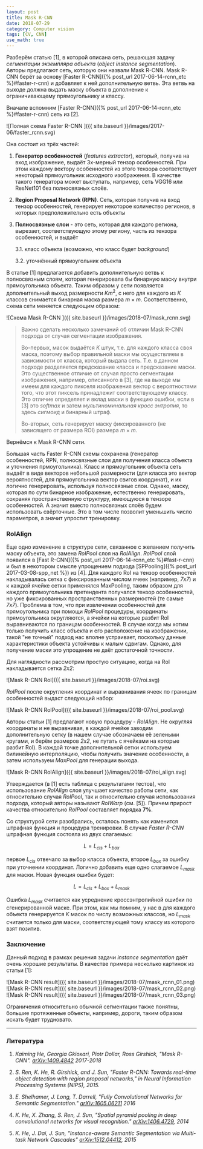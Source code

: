 ```yaml
---
layout: post
title: Mask R-CNN
date: 2018-07-29
category: Computer vision
tags: [CV, CNN]
use_math: true
---
```


Разберём статью [1], в которой описана сеть, решающая задачу *сегментации экземпляра объекта* (*object instance segmentation*). Авторы предлагают сеть,
которую они назвали Mask R-CNN. Mask R-CNN берёт за основу [Faster R-CNN]({% post_url 2017-06-14-rcnn_etc %}#faster-r-cnn) и добавляет к ней 
дополнительную ветвь. Эта ветвь на выходе должна выдать маску объекта в дополнение к ограничивающему прямоугольнику и классу.

<!--more-->

Вначале вспомним [Faster R-CNN]({% post_url 2017-06-14-rcnn_etc %}#faster-r-cnn) сеть из [2]. 

![Полная схема Faster R-CNN ]({{ site.baseurl }}/images/2017-06/faster_rcnn.svg)

Она состоит из трёх частей:

1. **Генератор особенностей** (*features extractor*), который, получив на вход изображение, выдаёт 3х-мерный тензор особенностей. При этом каждому 
  вектору особенностей из этого тензора соответствует некоторый прямоугольник исходного изображения. В качестве такого генератора может выступать, 
  например, сеть VGG16 или ResNet101 без полносвязных слоёв.

2. **Region Proposal Network (RPN)**. Сеть, которая получив на вход тензор особенностей, генерирует некоторое количество регионов, в которых 
  предположительно есть объекты

3. **Полносвязные слои** - это сеть, которая для каждого региона, вырезает, соответствующую этому региону, часть из тензора особенностей, и выдаёт 

    3.1. класс объекта (возможно, что класс будет *background*)

    3.2. уточнённый прямоугольник объекта

В статье [1] предлагается добавить дополнительную ветвь к полносвязным слоям, которая генерировала бы бинарную маску внутри прямоугольника объекта. 
Таким образом у сети появляется дополнительный выход размерности $Km^2$, с него для каждого из $K$ классов снимается бинарная маска размера
$m\times m$. Соответственно, схема сети меняется следующим образом:

![Cхема Mask R-CNN ]({{ site.baseurl }}/images/2018-07/mask_rcnn.svg)

> Важно сделать несколько замечаний об отличии Mask R-CNN подхода от случая сегментации изображения. 
> 
> Во-первых, масок выдаётся $K$ штук, т.е. для каждого класса своя маска, поэтому выбор правильной маски мы осуществляем в зависимости от класса, 
> который выдала сеть. Т.е. в данном подходе разделяется предсказание класса и предсказание маски. Это существенное отличие от случая просто
> сегментации изображения, например, описанного в [3], где на выходе мы имеем для каждого пикселя изображения вектор с вероятностями того, что этот
> пиксель принадлежит соответствующему классу. Это отличие определяет и вклад маски в функцию ошибки, если в [3] это *softmax* и затем 
> *мультиноминальная кросс энтропия*, то здесь *сигмоид* и бинарный штраф.
> 
> Во-вторых, сеть генерирует маску фиксированного (не зависящего от размера ROI) размера $m \times m$.

Вернёмся к Mask R-CNN сети.

Большая часть Faster R-CNN схемы сохранена (генератор особенностей, RPN, полносвязные слои для получения класса объекта и уточнения прмоугольника).
Класс и прямоугольник объекта сеть выдаёт в виде векторов небольшой размерности (для класса это вектор вероятностей, для прямоугольника вектор свигов
координат), и их логично генерировать, используя полносвязные слои. Однако, маску, которая по сути бинарное изображение, естественно генерировать, 
сохраняя пространственную структуру, имеющуюся в тензоре особенностей. А значит вместо полносвязных слоёв будем использовать свёрточные. Это в том
числе позволит уменьшить число параметров, а значит упростит тренировку.

### RoIAlign

Еще одно изменение в структуре сети, связанное с желанием получить маску объекта, это замена *RoIPool* слоя на *RoIAlign*. *RoIPool* слой появился в
[Fast R-CNN]({% post_url 2017-06-14-rcnn_etc %}#fast-r-cnn) и был в некотором смысле упрощением подхода [SPPooling]({% post_url 2017-03-08-spp_net %})
из [4]. Для каждого RoI на тензор особенностей накладывалась сетка с фиксированным числом ячеек (например, *7x7*) и к каждой ячейке сетки применялся
MaxPooling, таким образом для каждого прямоугольника претендента получался тензор особенностей, но уже фиксированных пространственных размерностей
(те самые *7x7*). Проблема в том, что при извлечении особенностей для прямоугольника при помощи *RoIPool* процедуры, координаты прямоугольника 
округляются, а ячейки на которые разбит RoI выравниваются по границам особенностей. В случае когда мы хотим только получить класс объекта и его 
расположение на изображении, такой "не точный" подход нас вполне устраивает, поскольку данные характеристики объекта устойчивы к малым сдвигам. Однако,
для получение маски это упрощение не даёт достаточной точности.  

Для наглядности рассмотрим простую ситуацию, когда на RoI накладывается сетка *2x2*:

![Mask R-CNN RoI]({{ site.baseurl }}/images/2018-07/roi.svg)

*RoIPool* после округления координат и выравнивания ячеек по границам особенностей выдаст следующий набор:

![Mask R-CNN RoIPool]({{ site.baseurl }}/images/2018-07/roi_pool.svg)

Авторы статьи [1] предлагают новую процедуру - *RoIAlign*. Не округляя координаты и не выравнивая, в каждой ячейке заводим дополнительную сетку
(в нашем случае обозначаем её зелеными кругами, и берём размеров *2x2*, не путать с ячейками на которые разбит RoI). В каждой точке дополнительной
сетки используем билинейную интерполяцию, чтобы получить значение особенности, а затем используем *MaxPool* для генерации выхода.

![Mask R-CNN RoIAlign]({{ site.baseurl }}/images/2018-07/roi_align.svg)

Утверждается (в [1] есть таблица с результатами тестов), что использование *RoIAlign* слоя улучшает качество работы сети, как относительно случая 
*RoIPool*, так и относительно случая использования подхода, который авторы называют *RoIWarp* (см. [5]). Причем прирост качества относительно *RoIPool*
составляет порядка **7%**.

Со структурой сети разобрались, осталось понять как изменится штрафная функция и процедура тренировки. В случае *Faster R-CNN* штрафная функция
состояла из двух слагаемых:

$$L = L_{cls} + L_{box}$$

первое $L_{cls}$ отвечало за выбор класса объекта, второе $L_{box}$ за ошибку при уточнении координат. Логично добавить еще одно слагаемое $L_{mask}$
для маски. Новая функция ошибки будет:

$$L = L_{cls} + L_{box} + L_{mask}$$

Ошибка $L_{mask}$ считается как усреднение кроссэнтропийной ошибки по сгенерированной маске. При этом, как мы помним, у нас в для каждого объекта 
генерируется $K$ масок по числу возможных классов, но $L_{mask}$ считается только для маски, соответствующей тому классу из которого взят позитив.

### Заключение

Данный подход в рамках решения задачи *instance segmentation* даёт очень хорошие результаты. В качестве примера несколько картинок из статьи [1]:

![Mask R-CNN result]({{ site.baseurl }}/images/2018-07/mask_rcnn_01.png)
![Mask R-CNN result]({{ site.baseurl }}/images/2018-07/mask_rcnn_02.png)
![Mask R-CNN result]({{ site.baseurl }}/images/2018-07/mask_rcnn_03.png)

Ограничения относительно обычной сегментации также понятны, большие протяженные объекты, например, дороги, таким образом искать будет трудновато.

---

### Литература

1. *Kaiming He, Georgia Gkioxari, Piotr Dollar, Ross Girshick, "Mask R-CNN". [arXiv:1409.4842](https://arxiv.org/abs/1703.06870) 2017-2018*

2. *S. Ren, K. He, R. Girshick, and J. Sun, "Faster R-CNN: Towards real-time object detection with region proposal networks," in Neural Information 
Processing Systems (NIPS), 2015.*

3. *E. Shelhamer, J. Long, T. Darrell, "Fully Convolutional Networks for Semantic Segmentation." [arXiv:1605.06211](https://arxiv.org/abs/1605.06211)
2016*

4. *K. He, X. Zhang, S. Ren, J. Sun, "Spatial pyramid pooling in deep convolutional networks for visual recognition." 
[arXiv:1406.4729](https://arxiv.org/abs/1406.4729), 2014*

5. *K. He, J. Dai, J. Sun, "Instance-aware Semantic Segmentation via Multi-task Network Cascades" 
[arXiv:1512.04412](https://arxiv.org/abs/1512.04412), 2015*
